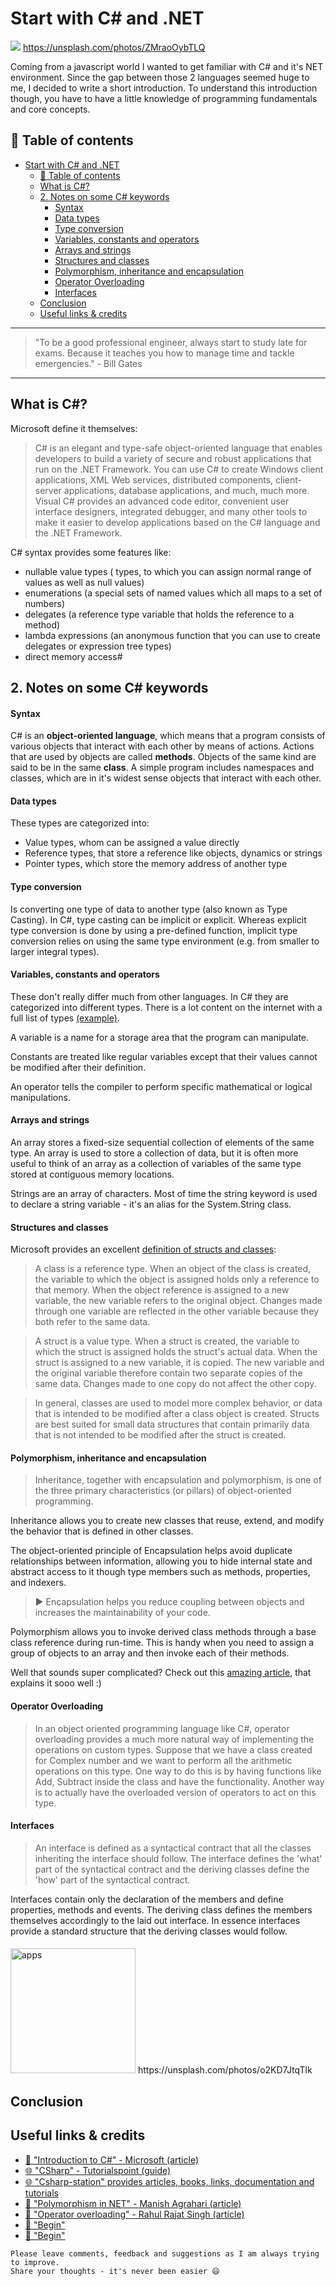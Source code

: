 # Start with C# and .NET

[<img src="https://images.unsplash.com/photo-1485856407642-7f9ba0268b51?dpr=2&auto=format&fit=crop&w=767&h=511&q=80&cs=tinysrgb&crop=">](https://unsplash.com/photos/ZMraoOybTLQ) https://unsplash.com/photos/ZMraoOybTLQ

Coming from a javascript world I wanted to get familiar with C# and it's NET environment. Since the gap between those 2 languages seemed huge to me, I decided to write a short introduction. To understand this introduction though, you have to have a little knowledge of programming fundamentals and core concepts.


## 📄 Table of contents

<!-- toc orderedList:0 depthFrom:1 depthTo:6 -->

* [Start with C# and .NET](#start-with-c-and-net)
  * [📄 Table of contents](#table-of-contents)
  * [What is C#?](#what-is-c)
  * [2. Notes on some C# keywords](#2-notes-on-some-c-keywords)
      * [Syntax](#syntax)
      * [Data types](#data-types)
      * [Type conversion](#type-conversion)
      * [Variables, constants and operators](#variables-constants-and-operators)
      * [Arrays and strings](#arrays-and-strings)
      * [Structures and classes](#structures-and-classes)
      * [Polymorphism, inheritance and encapsulation](#polymorphism-inheritance-and-encapsulation)
      * [Operator Overloading](#operator-overloading)
      * [Interfaces](#interfaces)
  * [Conclusion](#conclusion)
  * [Useful links & credits](#useful-links-credits)

<!-- tocstop -->




---

>"To be a good professional engineer, always start to study late for exams. Because it teaches you how to manage time and tackle emergencies." - Bill Gates

---


## What is C#?
Microsoft define it themselves:
>C# is an elegant and type-safe object-oriented language that enables developers to build a variety of secure and robust applications that run on the .NET Framework. You can use C# to create Windows client applications, XML Web services, distributed components, client-server applications, database applications, and much, much more. Visual C# provides an advanced code editor, convenient user interface designers, integrated debugger, and many other tools to make it easier to develop applications based on the C# language and the .NET Framework.

C# syntax provides some features like:
- nullable value types ( types, to which you can assign normal range of values as well as null values)
- enumerations (a special sets of named values which all maps to a set of numbers)
- delegates (a reference type variable that holds the reference to a method)
- lambda expressions (an anonymous function that you can use to create delegates or expression tree types)
- direct memory access#



## 2. Notes on some C# keywords

#### Syntax
C# is an **object-oriented language**, which means that a program consists of various objects that interact with each other by means of actions.
Actions that are used by objects are called **methods**. Objects of the same kind are said to be in the same **class**.
A simple program includes namespaces and classes, which are in it's widest sense objects that interact with each other.

#### Data types
These types are categorized into:
- Value types, whom can be assigned a value directly
- Reference types, that store a reference like objects, dynamics or strings
- Pointer types, which store the memory address of another type

#### Type conversion
Is converting one type of data to another type (also known as Type Casting). In C#, type casting can be implicit or explicit. Whereas explicit type conversion is done by using a pre-defined function, implicit type conversion relies on using the same type environment (e.g. from smaller to larger integral types).

#### Variables, constants and operators
These don't really differ much from other languages. In C# they are categorized into different types. There is a lot content on the internet with a full list of types [(example)](http://www.techotopia.com/index.php/C_Sharp_Variables_and_Constants#C.23_Integer_Variable_Types).

A variable is a name for a storage area that the program can manipulate.

Constants are treated like regular variables except that their values cannot be modified after their definition.

An operator tells the compiler to perform specific mathematical or logical manipulations.

#### Arrays and strings
An array stores a fixed-size sequential collection of elements of the same type. An array is used to store a collection of data, but it is often more useful to think of an array as a collection of variables of the same type stored at contiguous memory locations.

Strings are an array of characters. Most of time the string keyword is used to declare a string variable - it's an alias for the System.String class.

#### Structures and classes

Microsoft provides an excellent [definition of structs and classes](https://msdn.microsoft.com/en-us/library/ms173109.aspx):

>A class is a reference type. When an object of the class is created, the variable to which the object is assigned holds only a reference to that memory. When the object reference is assigned to a new variable, the new variable refers to the original object. Changes made through one variable are reflected in the other variable because they both refer to the same data.

>A struct is a value type. When a struct is created, the variable to which the struct is assigned holds the struct's actual data. When the struct is assigned to a new variable, it is copied. The new variable and the original variable therefore contain two separate copies of the same data. Changes made to one copy do not affect the other copy.

>In general, classes are used to model more complex behavior, or data that is intended to be modified after a class object is created. Structs are best suited for small data structures that contain primarily data that is not intended to be modified after the struct is created.

#### Polymorphism, inheritance and encapsulation

>Inheritance, together with encapsulation and polymorphism, is one of the three primary characteristics (or pillars) of object-oriented programming.

Inheritance allows you to create new classes that reuse, extend, and modify the behavior that is defined in other classes.

The object-oriented principle of Encapsulation helps avoid duplicate relationships between information, allowing you to hide internal state and abstract access to it though type members such as methods, properties, and indexers.
> ▶️ Encapsulation helps you reduce coupling between objects and increases the maintainability of your code.

Polymorphism allows you to invoke derived class methods through a base class reference during run-time. This is handy when you need to assign a group of objects to an array and then invoke each of their methods.

Well that sounds super complicated? Check out this [amazing article](https://www.codeproject.com/Articles/602141/Polymorphism-in-NET), that explains it sooo well :)

#### Operator Overloading
> In an object oriented programming language like C#, operator overloading provides a much more natural way of implementing the operations on custom types. Suppose that we have a class created for Complex number and we want to perform all the arithmetic operations on this type. One way to do this is by having functions like Add, Subtract inside the class and have the functionality. Another way is to actually have the overloaded version of operators to act on this type.

#### Interfaces


>An interface is defined as a syntactical contract that all the classes inheriting the interface should follow. The interface defines the 'what' part of the syntactical contract and the deriving classes define the 'how' part of the syntactical contract.

Interfaces contain only the declaration of the members and define properties, methods and events.
The deriving class defines the members themselves accordingly to the laid out interface.
In essence interfaces provide a standard structure that the deriving classes would follow.






####


<img src="https://images.unsplash.com/36/IAG5tj7gThy5rOupZ5FK_IMG_3906.jpg?dpr=2&auto=format&fit=crop&w=767&h=511&q=80&cs=tinysrgb&crop=" alt="apps" height="200"/>
https://unsplash.com/photos/o2KD7JtqTlk

## Conclusion





## Useful links & credits
- [📄 "Introduction to C#" - Microsoft (article) ](https://msdn.microsoft.com/en-us/library/z1zx9t92.aspx)
- [🌐 "CSharp" - Tutorialspoint (guide)](https://www.tutorialspoint.com/csharp/index.htm)
- [🌐 "Csharp-station" provides articles, books, links, documentation and tutorials](http://csharp-station.com/)
- [📄 "Polymorphism in NET" - Manish Agrahari (article)](https://www.codeproject.com/Articles/602141/Polymorphism-in-NET)
- [📄 "Operator overloading" - Rahul Rajat Singh (article)](https://www.codeproject.com/Articles/452727/A-Beginners-Tutorial-on-Operator-Overloading-in-Cs)
- [📄 "Begin"](afgafgadgads)
- [📄 "Begin"](afgafgadgads)

```
Please leave comments, feedback and suggestions as I am always trying to improve.
Share your thoughts - it's never been easier 😄
```

<!-- Written by Daniel Deutsch (deudan1010@gmail.com) -->
